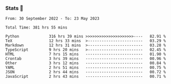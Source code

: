 ### Stats 👋
<!--START_SECTION:waka-->

```text
From: 30 September 2022 - To: 23 May 2023

Total Time: 381 hrs 55 mins

Python             316 hrs 39 mins >>>>>>>>>>>>>>>>>>>>>----   82.91 %
TeX                12 hrs 33 mins  >------------------------   03.29 %
Markdown           12 hrs 31 mins  >------------------------   03.28 %
TypeScript         9 hrs 20 mins   >------------------------   02.45 %
HTML               7 hrs 15 mins   -------------------------   01.90 %
Crontab            3 hrs 39 mins   -------------------------   00.96 %
Other              3 hrs 12 mins   -------------------------   00.84 %
YAML               2 hrs 51 mins   -------------------------   00.75 %
JSON               2 hrs 44 mins   -------------------------   00.72 %
JavaScript         2 hrs 43 mins   -------------------------   00.71 %
```

<!--END_SECTION:waka-->

<!--
**buhaytza2005/buhaytza2005** is a ✨ _special_ ✨ repository because its `README.md` (this file) appears on your GitHub profile.

Here are some ideas to get you started:

- 🔭 I’m currently working on ...
- 🌱 I’m currently learning ...
- 👯 I’m looking to collaborate on ...
- 🤔 I’m looking for help with ...
- 💬 Ask me about ...
- 📫 How to reach me: ...
- 😄 Pronouns: ...
- ⚡ Fun fact: ...
-->



